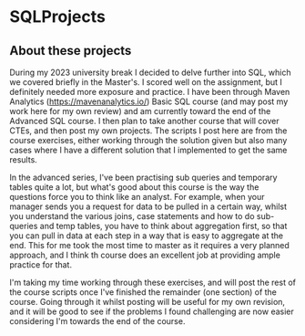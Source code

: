 # SQLProjects

## About these projects

During my 2023 university break I decided to delve further into SQL, which we covered briefly in the Master's. I scored well on the assignment, but I definitely needed more exposure and practice. I have been through Maven Analytics (https://mavenanalytics.io/) Basic SQL course (and may post my work here for my own review) and am currently toward the end of the Advanced SQL course. I then plan to take another course that will cover CTEs, and then post my own projects. The scripts I post here are from the course exercises, either working through the solution given but also many cases where I have a different solution that I implemented to get the same results.

In the advanced series, I've been practising sub queries and temporary tables quite a lot, but what's good about this course is the way the questions force you to think like an analyst. For example, when your manager sends you a request for data to be pulled in a certain way, whilst you understand the various joins, case statements and how to do sub-queries and temp tables, you have to think about aggregation first, so that you can pull in data at each step in a way that is easy to aggregate at the end. This for me took the most time to master as it requires a very planned approach, and I think th course does an excellent job at providing ample practice for that. 

I'm taking my time working through these exercises, and will post the rest of the course scripts once I've finished the remainder (one section) of the course. Going through it whilst posting will be useful for my own revision, and it will be good to see if the problems I found challenging are now easier considering I'm towards the end of the course.
